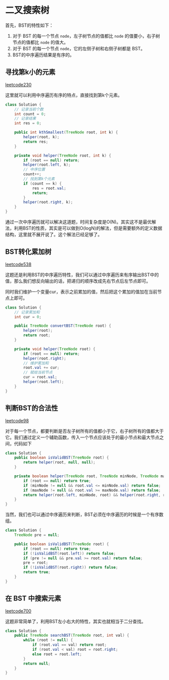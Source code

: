 # 二叉搜索树

首先，BST的特性如下：

1. 对于 BST 的每一个节点 `node`，左子树节点的值都比 `node` 的值要小，右子树节点的值都比 `node` 的值大。
2. 对于 BST 的每一个节点 `node`，它的左侧子树和右侧子树都是 BST。
3. BST的中序遍历结果是有序的。

## 寻找第k小的元素

[leetcode230](https://leetcode.com/problems/kth-smallest-element-in-a-bst/description/)

这里就可以利用中序遍历有序的特点，直接找到第k个元素。

```java
class Solution {
    // 记录当前个数
    int count = 0;
    // 记录结果
    int res = 0;

    public int kthSmallest(TreeNode root, int k) {
        helper(root, k);
        return res;
    }

    private void helper(TreeNode root, int k) {
        if (root == null) return;
        helper(root.left, k);
        // 中序位置
        count++;
        // 找到第k个元素
        if (count == k) {
            res = root.val;
            return;
        }
        helper(root.right, k);
    }
}
```

通过一次中序遍历就可以解决这道题，时间复杂度是O(N)。其实这不是最优解法，利用BST的性质，其实是可以做到O(logN)的解法，但是需要额外的定义数据结构，这里就不展开说了。这个解法已经足够了。

## BST转化累加树

[leetcode538](https://leetcode.com/problems/convert-bst-to-greater-tree/description/)

这题还是利用BST的中序遍历特性，我们可以通过中序遍历来有序输出BST中的值，那么我们想反向输出的话，把递归的顺序改成先右节点后左节点即可。

同时我们维护一个变量cur，表示之前累加的值，然后把这个累加的值加在当前节点上即可。

```java
class Solution {
    // 记录累加和
    int cur = 0;

    public TreeNode convertBST(TreeNode root) {
        helper(root);
        return root;
    }

    private void helper(TreeNode root) {
        if (root == null) return;
        helper(root.right);
        // 维护累加和
        root.val += cur;
        // 赋给当前节点
        cur = root.val;
        helper(root.left);
    }
}
```

## 判断BST的合法性

[leetcode98](https://leetcode.com/problems/validate-binary-search-tree/description/)

对于每一个节点，都要判断是否左子树所有的值都小于它，右子树所有的值都大于它。我们通过定义一个辅助函数，传入一个节点应该处于的最小节点和最大节点之间，代码如下

```java
class Solution {
    public boolean isValidBST(TreeNode root) {
        return helper(root, null, null);
    }

    private boolean helper(TreeNode root, TreeNode minNode, TreeNode maxNode) {
        if (root == null) return true;
        if (minNode != null && root.val <= minNode.val) return false;
        if (maxNode != null && root.val >= maxNode.val) return false;
        return helper(root.left, minNode, root) && helper(root.right, root, maxNode);
    }
}
```

当然，我们也可以通过中序遍历来判断，BST必须在中序遍历的时候是一个有序数组。

```java
class Solution {
    TreeNode pre = null;

    public boolean isValidBST(TreeNode root) {
        if (root == null) return true;
        if (!isValidBST(root.left)) return false;
        if (pre != null && pre.val >= root.val) return false;
        pre = root;
        if (!isValidBST(root.right)) return false;
        return true;
    }
}
```

## 在 BST 中搜索元素 <a href="#zai-bst-zhong-sou-suo-yuan-su" id="zai-bst-zhong-sou-suo-yuan-su"></a>

[leetcode700](https://leetcode.com/problems/search-in-a-binary-search-tree/description/)

这题非常简单了，利用BST左小右大的特性，其实也就相当于二分查找。

```java
class Solution {
    public TreeNode searchBST(TreeNode root, int val) {
        while (root != null) {
            if (root.val == val) return root;
            if (root.val < val) root = root.right;
            else root = root.left;
        }
        return null;
    }
}
```
